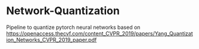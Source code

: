 # Network-Quantization
Pipeline to quantize pytorch neural networks based on https://openaccess.thecvf.com/content_CVPR_2019/papers/Yang_Quantization_Networks_CVPR_2019_paper.pdf
